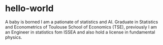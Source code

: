 # hello-world
A baby is borned
I am a pationate of statistics and AI. Graduate in Statistics and Econometrics  of Toulouse School of Economics (TSE), previously I am an Engineer in statistics fom ISSEA and also hold a license in fundamental physics.
